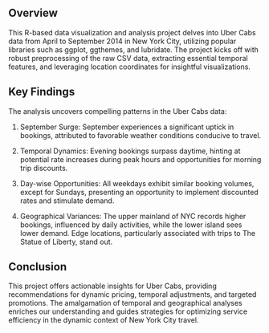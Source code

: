 ## Overview
This R-based data visualization and analysis project delves into Uber Cabs data from April to September 2014 in New York City, utilizing popular libraries such as ggplot, ggthemes, and lubridate. The project kicks off with robust preprocessing of the raw CSV data, extracting essential temporal features, and leveraging location coordinates for insightful visualizations.

## Key Findings
The analysis uncovers compelling patterns in the Uber Cabs data:

1. September Surge:
September experiences a significant uptick in bookings, attributed to favorable weather conditions conducive to travel.

2. Temporal Dynamics:
Evening bookings surpass daytime, hinting at potential rate increases during peak hours and opportunities for morning trip discounts.

3. Day-wise Opportunities:
All weekdays exhibit similar booking volumes, except for Sundays, presenting an opportunity to implement discounted rates and stimulate demand.

4. Geographical Variances:
The upper mainland of NYC records higher bookings, influenced by daily activities, while the lower island sees lower demand. Edge locations, particularly associated with trips to The Statue of Liberty, stand out.

## Conclusion
This project offers actionable insights for Uber Cabs, providing recommendations for dynamic pricing, temporal adjustments, and targeted promotions. The amalgamation of temporal and geographical analyses enriches our understanding and guides strategies for optimizing service efficiency in the dynamic context of New York City travel.
